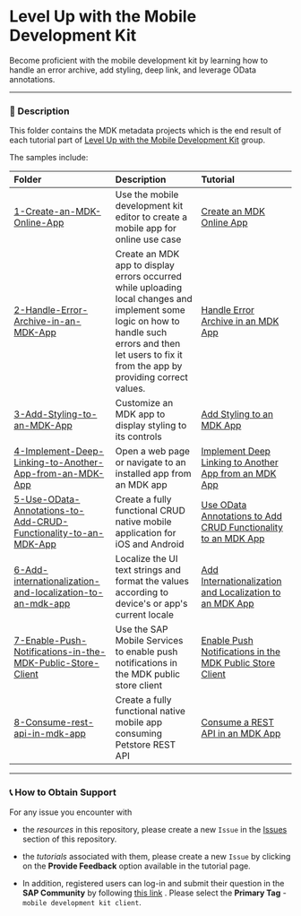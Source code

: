 # Level Up with the Mobile Development Kit
Become proficient with the mobile development kit by learning how to handle an error archive, add styling, deep link, and leverage OData annotations.
***
### 📌 Description
This folder contains the MDK metadata projects which is the end result of each tutorial part of [Level Up with the Mobile Development Kit](https://developers.sap.com/mission.mobile-dev-kit-level-up.html) group.

The samples include:

|  Folder     | Description   | Tutorial
|  :------------- | :------------- | :-------------
|  [1-Create-an-MDK-Online-App](/4-Level-Up-with-the-Mobile-Development-Kit/1-Create-an-MDK-Online-App) | Use the mobile development kit editor to create a mobile app for online use case | [Create an MDK Online App](https://developers.sap.com/tutorials/cp-mobile-dev-kit-online-app.html)
|  [2-Handle-Error-Archive-in-an-MDK-App](/4-Level-Up-with-the-Mobile-Development-Kit/2-Handle-Error-Archive-in-an-MDK-App) |  Create an MDK app to display errors occurred while uploading local changes and implement some logic on how to handle such errors and then let users to fix it from the app by providing correct values. | [Handle Error Archive in an MDK App](https://developers.sap.com/tutorials/cp-mobile-dev-kit-error-archive.html)
|  [3-Add-Styling-to-an-MDK-App](/4-Level-Up-with-the-Mobile-Development-Kit/3-Add-Styling-to-an-MDK-App)  | Customize an MDK app to display styling to its controls | [Add Styling to an MDK App](https://developers.sap.com/tutorials/cp-mobile-dev-kit-style.html)
|  [4-Implement-Deep-Linking-to-Another-App-from-an-MDK-App](/4-Level-Up-with-the-Mobile-Development-Kit/4-Implement-Deep-Linking-to-Another-App-from-an-MDK-App) |Open a web page or navigate to an installed app from an MDK app| [Implement Deep Linking to Another App from an MDK App](https://developers.sap.com/tutorials/cp-mobile-dev-kit-deep-link.html)
|  [5-Use-OData-Annotations-to-Add-CRUD-Functionality-to-an-MDK-App](/4-Level-Up-with-the-Mobile-Development-Kit/5-Use-OData-Annotations-to-Add-CRUD-Functionality-to-an-MDK-App) | Create a fully functional CRUD native mobile application for iOS and Android| [Use OData Annotations to Add CRUD Functionality to an MDK App](https://developers.sap.com/tutorials/cp-mobile-dev-kit-annotations.html)
|  [6-Add-internationalization-and-localization-to-an-mdk-app](/4-Level-Up-with-the-Mobile-Development-Kit/6-Add-internationalization-and-localization-to-an-mdk-app) | Localize the UI text strings and format the values according to device's or app's current locale| [Add Internationalization and Localization to an MDK App](https://developers.sap.com/tutorials/cp-mobile-dev-kit-i18n-localization.html)
|  [7-Enable-Push-Notifications-in-the-MDK-Public-Store-Client](/4-Level-Up-with-the-Mobile-Development-Kit/7-Enable-Push-Notifications-in-the-MDK-Public-Store-Client) | Use the SAP Mobile Services to enable push notifications in the MDK public store client| [Enable Push Notifications in the MDK Public Store Client](https://developers.sap.com/tutorials/cp-mobile-dev-kit-push.html)
|  [8-Consume-rest-api-in-mdk-app](/4-Level-Up-with-the-Mobile-Development-Kit/8-Consume-rest-api-in-mdk-app) | Create a fully functional native mobile app consuming Petstore REST API| [Consume a REST API in an MDK App](https://developers.sap.com/tutorials/cp-mobile-dev-kit-rest-api.html)


***
### 📞 How to Obtain Support
For any issue you encounter with 
* the *resources* in this repository, please create a new `Issue` in the [Issues](https://github.com/SAP/cloud-mdk-tutorial-samples/issues) section of this repository.
* the *tutorials* associated with them, please create a new `Issue` by clicking on the **Provide Feedback** option available in the tutorial page.

* In addition, registered users can log-in and submit their question in the **SAP Community** by following [this link](https://community.sap.com/t5/forums/postpage/choose-node/true/product-id/73555000100800001081/board-id/technology-questions) .
Please select the **Primary Tag** - `mobile development kit client`.